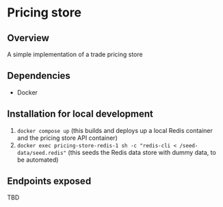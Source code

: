 # Pricing store

## Overview

A simple implementation of a trade pricing store

## Dependencies

- Docker

## Installation for local development

1. `docker compose up` (this builds and deploys up a local Redis container and the pricing store API container)
2. `docker exec pricing-store-redis-1 sh -c "redis-cli < /seed-data/seed.redis"` (this seeds the Redis data store with dummy data, to be automated)

## Endpoints exposed

TBD
